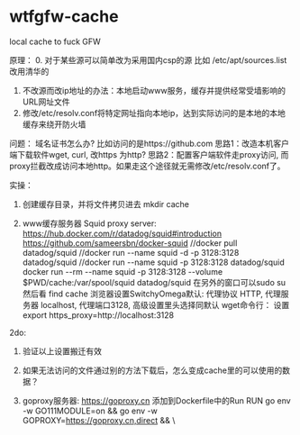 # wtfgfw-cache
local cache to fuck GFW

原理：
0. 对于某些源可以简单改为采用国内csp的源
   比如 /etc/apt/sources.list 改用清华的
1. 不改源而改ip地址的办法：本地启动www服务，缓存并提供经常受墙影响的URL网址文件
2. 修改/etc/resolv.conf将特定网址指向本地ip，达到实际访问的是本地的本地缓存来绕开防火墙


问题：
   域名证书怎么办? 比如访问的是https://github.com
	思路1：改造本机客户端下载软件wget, curl, 改https 为http?
	思路2：配置客户端软件走proxy访问, 而proxy拦截改成访问本地http。如果走这个途径就无需修改/etc/resolv.conf了。

实操：
1. 创建缓存目录，并将文件拷贝进去
    mkdir cache

2. www缓存服务器 Squid proxy server: https://hub.docker.com/r/datadog/squid#introduction https://github.com/sameersbn/docker-squid
   //docker pull datadog/squid
   //docker run --name squid -d -p 3128:3128 datadog/squid
   //docker run --name squid -p 3128:3128 datadog/squid
   docker run --rm --name squid -p 3128:3128 --volume $PWD/cache:/var/spool/squid datadog/squid
   在另外的窗口可以sudo su 然后看 find cache
   浏览器设置SwitchyOmega默认: 代理协议 HTTP, 代理服务器 localhost, 代理端口3128, 高级设置里头选择同默认
   wget命令行： 设置 export https_proxy=http://localhost:3128

2do: 
1. 验证以上设置搬迁有效
2. 如果无法访问的文件通过别的方法下载后，怎么变成cache里的可以使用的数据？

3. goproxy服务器: https://goproxy.cn
添加到Dockerfile中的Run
RUN go env -w GO111MODULE=on && go env -w GOPROXY=https://goproxy.cn,direct && \
